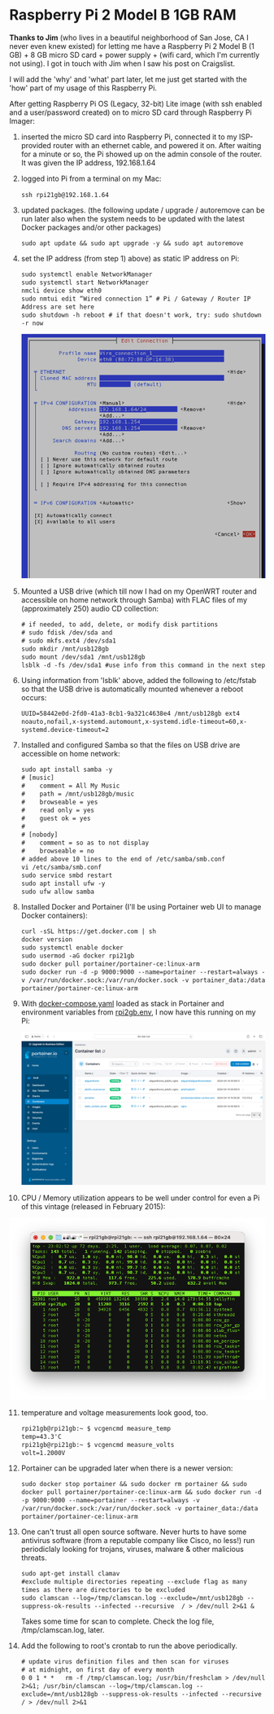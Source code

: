 # Raspberry Pi 2 Model B 1GB RAM

**Thanks to Jim** (who lives in a beautiful neighborhood of San Jose, CA I never even knew existed) for letting me have a Raspberry Pi 2 Model B (1 GB) + 8 GB micro SD card + power supply + (wifi card, which I'm currently not using). I got in touch with Jim when I saw his post on Craigslist.

I will add  the 'why' and 'what' part later, let me just get started with the 'how' part of my usage of this Raspberry Pi.

After getting Raspberry Pi OS (Legacy, 32-bit) Lite image (with ssh enabled and a user/password created) on to micro SD card through Raspberry Pi Imager:

1) inserted the micro SD card into Raspberry Pi, connected it to my ISP-provided router with an ethernet cable, and powered it on. After waiting for a minute or so, the Pi showed up on the admin console of the router. It was given the IP address, 192.168.1.64

2) logged into Pi from a terminal on my Mac:

    ```ssh rpi21gb@192.168.1.64```

3) updated packages. (the following update / upgrade / autoremove can be run later also when the system needs to be updated with the latest Docker packages and/or other packages)

    ```
    sudo apt update && sudo apt upgrade -y && sudo apt autoremove
    ```

4) set the IP address (from step 1) above) as static IP address on Pi:
    ```
    sudo systemctl enable NetworkManager
    sudo systemctl start NetworkManager
    nmcli device show eth0
    sudo nmtui edit “Wired connection 1” # Pi / Gateway / Router IP Address are set here
    sudo shutdown -h reboot # if that doesn't work, try: sudo shutdown -r now
    ```
    ![edits in nmtui](images/screenshots/nmtui.jpg)
   
6) Mounted a USB drive (which till now I had on my OpenWRT router and accessible on home network through Samba) with FLAC files of my (approximately 250) audio CD collection:
    ```
    # if needed, to add, delete, or modify disk partitions
    # sudo fdisk /dev/sda and
    # sudo mkfs.ext4 /dev/sda1
    sudo mkdir /mnt/usb128gb
    sudo mount /dev/sda1 /mnt/usb128gb
    lsblk -d -fs /dev/sda1 #use info from this command in the next step
    ```

7) Using information from 'lsblk' above, added the following to /etc/fstab so that the USB drive is automatically mounted whenever a reboot occurs:
    ```
    UUID=58442e0d-2fd0-41a3-8cb1-9a321c4638e4 /mnt/usb128gb ext4 noauto,nofail,x-systemd.automount,x-systemd.idle-timeout=60,x-systemd.device-timeout=2
    ```

8) Installed and configured Samba so that the files on USB drive are accessible on home network:
    ```
    sudo apt install samba -y
    # [music]
    #    comment = All My Music
    #    path = /mnt/usb128gb/music
    #    browseable = yes
    #    read only = yes
    #    guest ok = yes
    #
    # [nobody]
    #    comment = so as to not display
    #    browseable = no
    # added above 10 lines to the end of /etc/samba/smb.conf
    vi /etc/samba/smb.conf
    sudo service smbd restart
    sudo apt install ufw -y
    sudo ufw allow samba
    ```
9) Installed Docker and Portainer (I'll be using Portainer web UI to manage Docker containers):
    ```
    curl -sSL https://get.docker.com | sh
    docker version
    sudo systemctl enable docker
    sudo usermod -aG docker rpi21gb
    sudo docker pull portainer/portainer-ce:linux-arm
    sudo docker run -d -p 9000:9000 --name=portainer --restart=always -v /var/run/docker.sock:/var/run/docker.sock -v portainer_data:/data portainer/portainer-ce:linux-arm
    ```
10) With [docker-compose.yaml](docker-compose.yaml) loaded as stack in Portainer and environment variables from [rpi2gb.env](rpi2gb.env), I now have this running on my Pi:

    ![containers in portainer](images/screenshots/portainer_3.png)

11) CPU / Memory utilization appears to be well under control for even a Pi of this vintage (released in February 2015):

![top view](images/screenshots/top_3.png)

11) temperature and voltage measurements look good, too.
    ```
    rpi21gb@rpi21gb:~ $ vcgencmd measure_temp
    temp=43.3'C
    rpi21gb@rpi21gb:~ $ vcgencmd measure_volts
    volt=1.2000V
    ```
12) Portainer can be upgraded later when there is a newer version:
    ```
    sudo docker stop portainer && sudo docker rm portainer && sudo docker pull portainer/portainer-ce:linux-arm && sudo docker run -d -p 9000:9000 --name=portainer --restart=always -v /var/run/docker.sock:/var/run/docker.sock -v portainer_data:/data portainer/portainer-ce:linux-arm
    ```
13) One can't trust all open source software. Never hurts to have some antivirus software (from a reputable company like Cisco, no less!) run periodiclaly looking for trojans, viruses, malware & other malicious threats.
    ```
    sudo apt-get install clamav
    #exclude multiple directories repeating --exclude flag as many times as there are directories to be excluded
    sudo clamscan --log=/tmp/clamscan.log --exclude=/mnt/usb128gb --suppress-ok-results --infected --recursive  / > /dev/null 2>&1 &
    ```
    Takes some time for scan to complete. Check the log file, /tmp/clamscan.log, later.
    
14) Add the following to root's crontab to run the above periodically.
    ```
    # update virus definition files and then scan for viruses
    # at midnight, on first day of every month
    0 0 1 * *   rm -f /tmp/clamscan.log; /usr/bin/freshclam > /dev/null 2>&1; /usr/bin/clamscan --log=/tmp/clamscan.log --exclude=/mnt/usb128gb --suppress-ok-results --infected --recursive / > /dev/null 2>&1
    ```    
